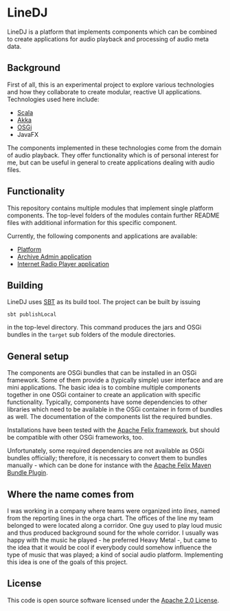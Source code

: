 # LineDJ

LineDJ is a platform that implements components which can be combined to create
applications for audio playback and processing of audio meta data.

## Background

First of all, this is an experimental project to explore various technologies
and how they collaborate to create modular, reactive UI applications.
Technologies used here include:
* [Scala](http://www.scala-lang.org/)
* [Akka](http://akka.io/)
* [OSGi](https://www.osgi.org/)
* JavaFX

The components implemented in these technologies come from the domain of audio
playback. They offer functionality which is of personal interest for me, but
can be useful in general to create applications dealing with audio files.

## Functionality

This repository contains multiple modules that implement single platform
components. The top-level folders of the modules contain further README files
with additional information for this specific component.

Currently, the following components and applications are available:
* [Platform](platform)
* [Archive Admin application](archiveAdmin)
* [Internet Radio Player application](radioPlayer)

## Building

LineDJ uses [SBT](http://www.scala-sbt.org/) as its build tool. The project can
be built by issuing

`sbt publishLocal`

in the top-level directory. This command produces the jars and OSGi bundles in
the `target` sub folders of the module directories.

## General setup

The components are OSGi bundles that can be installed in an OSGi framework.
Some of them provide a (typically simple) user interface and are mini
applications. The basic idea is to combine multiple components together in one
OSGi container to create an application with specific functionality. Typically,
components have some dependencies to other libraries which need to be available
in the OSGi container in form of bundles as well. The documentation of the
components list the required bundles.

Installations have been tested with the [Apache
Felix framework](http://felix.apache.org/), but should be compatible with other
OSGi frameworks, too. 

Unfortunately, some required dependencies are not available as OSGi bundles
officially; therefore, it is necessary to convert them to bundles manually -
which can be done for instance with the [Apache Felix Maven Bundle
Plugin](http://felix.apache.org/documentation/subprojects/apache-felix-maven-bundle-plugin-bnd.html).

## Where the name comes from

I was working in a company where teams were organized into _lines_, named from
the reporting lines in the orga chart. The offices of the line my team belonged
to were located along a corridor. One guy used to play loud music and thus
produced background sound for the whole corridor. I usually was happy with the
music he played - he preferred Heavy Metal -, but came to the idea that it
would be cool if everybody could somehow influence the type of music that was
played; a kind of social audio platform. Implementing this idea is one of the
goals of this project.

## License

This code is open source software licensed under the
[Apache 2.0 License](http://www.apache.org/licenses/LICENSE-2.0.html).
